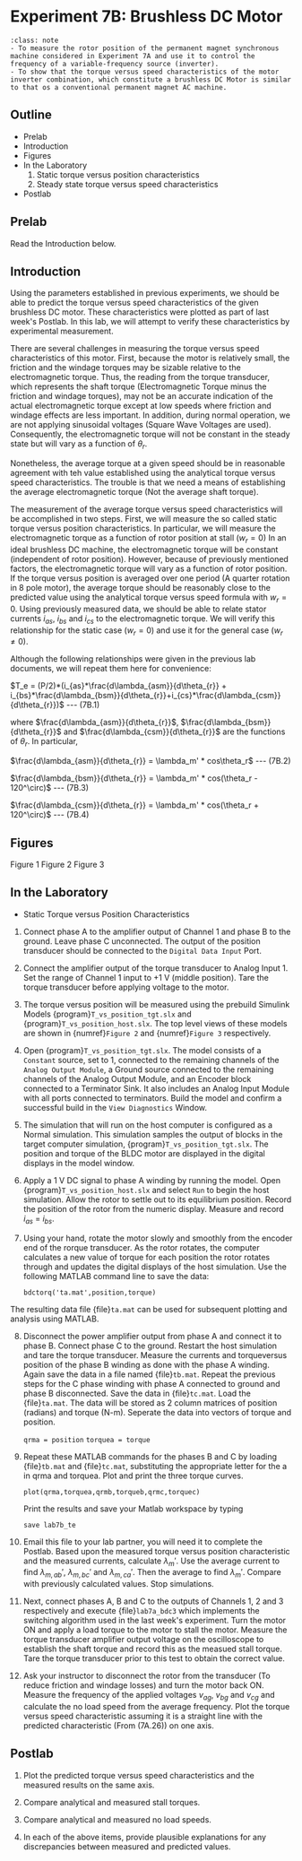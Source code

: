 # Experiment 7B: Brushless DC Motor

```{admonition} Objective
:class: note
- To measure the rotor position of the permanent magnet synchronous machine considered in Experiment 7A and use it to control the frequency of a variable-frequency source (inverter).
- To show that the torque versus speed characteristics of the motor inverter combination, which constitute a brushless DC Motor is similar to that os a conventional permanent magnet AC machine.
```

## Outline

- Prelab
- Introduction
- Figures
- In the Laboratory
    1. Static torque versus position characteristics
    2. Steady state torque versus speed characteristics
- Postlab

## Prelab

Read the Introduction below.

## Introduction

Using the parameters established in previous experiments, we should be able to predict the torque versus speed characteristics of the given brushless DC motor. These characteristics were plotted as part of last week's Postlab. In this lab, we will attempt to verify these characteristics by experimental measurement.

There are several challenges in measuring the torque versus speed characteristics of this motor. First, because the motor is relatively small, the friction and the windage torques may be sizable relative to the electromagnetic torque. Thus, the reading from the torque transducer, which represents the shaft torque (Electromagnetic Torque minus the friction and windage torques), may not be an accurate indication of the actual electromagnetic torque except at low speeds where friction and windage effects are less important. In addition, during normal operation, we are not applying sinusoidal voltages (Square Wave Voltages are used). Consequently, the electromagnetic torque will not be constant in the steady state but will vary as a function of $\theta_r$.

Nonetheless, the average torque at a given speed should be in reasonable agreement with teh value established using the analytical torque versus speed characteristics. The trouble is that we need a means of establishing the average electromagnetic torque (Not the average shaft torque).

The measurement of the average torque versus speed characteristics will be accomplished in two steps. First, we will measure the so called static torque versus position characteristics. In particular, we will measure the electromagnetic torque as a function of rotor position at stall ($w_r = 0$) In an ideal brushless DC machine, the electromagnetic torque will be constant (independent of rotor position). However, because of previously mentioned factors, the electromagnetic torque will vary as a function of rotor position. If the torque versus position is averaged over one period (A quarter rotation in 8 pole motor), the average torque should be reasonably close to the predicted value using the analytical torque versus speed formula with $w_r = 0$. Using previously measured data, we should be able to relate stator currents $i_{as}$, $i_{bs}$ and $i_{cs}$ to the electromagnetic torque. We will verify this relationship for the static case ($w_r = 0$) and use it for the general case ($w_r \neq 0$).

Although the following relationships were given in the previous lab documents, we will repeat them here for convenience:

$T_e = (P/2)*(i_{as}*\frac{d\lambda_{asm}}{d\theta_{r}} + i_{bs}*\frac{d\lambda_{bsm}}{d\theta_{r}}+i_{cs}*\frac{d\lambda_{csm}}{d\theta_{r}})$ --- (7B.1)

where $\frac{d\lambda_{asm}}{d\theta_{r}}$, $\frac{d\lambda_{bsm}}{d\theta_{r}}$ and $\frac{d\lambda_{csm}}{d\theta_{r}}$ are the functions of $\theta_r$. In particular,

$\frac{d\lambda_{asm}}{d\theta_{r}} = \lambda_m' * cos\theta_r$ --- (7B.2)

$\frac{d\lambda_{bsm}}{d\theta_{r}} = \lambda_m' * cos(\theta_r - 120^\circ)$ --- (7B.3)

$\frac{d\lambda_{csm}}{d\theta_{r}} = \lambda_m' * cos(\theta_r + 120^\circ)$ --- (7B.4)

## Figures

Figure 1 
Figure 2
Figure 3

## In the Laboratory

- Static Torque versus Position Characteristics

1. Connect phase A to the amplifier output of Channel 1 and phase B to the ground. Leave phase C unconnected. The output of the position transducer should be connected to the `Digital Data Input` Port.

2. Connect the amplifier output of the torque transducer to Analog Input 1. Set the range of Channel 1 input to +1 V (middle position). Tare the torque transducer before applying voltage to the motor.

3. The torque versus position will be measured using the prebuild Simulink Models {program}`T_vs_position_tgt.slx` and {program}`T_vs_position_host.slx`. The top level views of these models are shown in {numref}`Figure 2` and {numref}`Figure 3` respectively.

4. Open {program}`T_vs_position_tgt.slx`. The model consists of a `Constant` source, set to 1, connected to the remaining channels of the `Analog Output Module`, a Ground source connected to the remaining channels of the Analog Output Module, and an Encoder block connected to a Terminator Sink. It also includes an Analog Input Module with all ports connected to terminators. Build the model and confirm a successful build in the `View Diagnostics` Window.

5. The simulation that will run on the host computer is configured as a Normal simulation. This simulation samples the output of blocks in the target computer simulation, {program}`T_vs_position_tgt.slx`. The position and torque of the BLDC motor are displayed in the digital displays in the model window.

6. Apply a 1 V DC signal to phase A winding by running the model. Open {program}`T_vs_position_host.slx` and select `Run` to begin the host simulation. Allow the rotor to settle out to its equilibrium position. Record the position of the rotor from the numeric display. Measure and record $i_{as}$ = $i_{bs}$.

7. Using your hand, rotate the motor slowly and smoothly from the encoder end of the rorque transducer. As the rotor rotates, the computer calculates a new value of torque for each position the rotor rotates through and updates the digital displays of the host simulation. Use the following MATLAB command line to save the data:

    `bdctorq('ta.mat',position,torque)`

The resulting data file {file}`ta.mat` can be used for subsequent plotting and analysis using MATLAB.

8. Disconnect the power amplifier output from phase A and connect it to phase B. Connect phase C to the ground. Restart the host simulation and tare the torque transducer. Measure the currents and torqueversus position of the phase B winding as done with the phase A winding. Again save the data in a file named {file}`tb.mat`. Repeat the previous steps for the C phase winding with phase A connected to ground and phase B disconnected. Save the data in {file}`tc.mat`. Load the {file}`ta.mat`. The data will be stored as 2 column matrices of position (radians) and torque  (N-m). Seperate the data into vectors of torque and position.

    `qrma = position`
    `torquea = torque`

9. Repeat these MATLAB commands for the phases B and C by loading {file}`tb.mat` and {file}`tc.mat`, substituting the appropriate letter for the a in qrma and torquea. Plot and print the three torque curves.

    `plot(qrma,torquea,qrmb,torqueb,qrmc,torquec)`

    Print the results and save your Matlab workspace by typing

    `save lab7b_te`

10. Email this file to your lab partner, you will need it to complete the Postlab. Based upon the measured torque versus position characteristic and the measured currents, calculate $\lambda_m'$. Use the average current to find $\lambda_{m,ab}'$, $\lambda_{m,bc}'$ and $\lambda_{m,ca}'$. Then the average to find $\lambda_m'$. Compare with previously calculated values. Stop simulations.

11. Next, connect phases A, B and C to the outputs of Channels 1, 2 and 3 respectively and execute {file}`lab7a_bdc3` which implements the switching algorithm used in the last week's experiment. Turn the motor ON and apply a load torque to the motor to stall the motor. Measure the torque transducer amplifier output voltage on the oscilloscope to establish the shaft torque and record this as the measued stall torque. Tare the torque transducer prior to this test to obtain the correct value.

12. Ask your instructor to disconnect the rotor from the transducer (To reduce friction and windage losses) and turn the motor back ON. Measure the frequency of the applied voltages $v_{ag}$, $v_{bg}$ and $v_{cg}$ and calculate the no load speed from the average frequency. Plot the torque versus speed characteristic assuming it is a straight line with the predicted characteristic (From (7A.26)) on one axis.

## Postlab

1. Plot the predicted torque versus speed characteristics and the measured results on the same axis.

2. Compare analytical and measured stall torques.

3. Compare analytical and measured no load speeds.

4. In each of the above items, provide plausible explanations for any discrepancies between measured and predicted values.